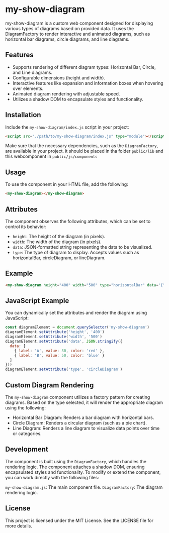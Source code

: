 # my-show-diagram

my-show-diagram is a custom web component designed for displaying various types of diagrams based on provided data. It uses the DiagramFactory to render interactive and animated diagrams, such as horizontal bar diagrams, circle diagrams, and line diagrams.

## Features
- Supports rendering of different diagram types: Horizontal Bar, Circle, and Line diagrams.
- Configurable dimensions (height and width).
- Interactive features like expansion and information boxes when hovering over elements.
- Animated diagram rendering with adjustable speed.
- Utilizes a shadow DOM to encapsulate styles and functionality.

## Installation
Include the ``my-show-diagram/index.js`` script in your project:

```html
<script src="./path/to/my-show-diagram/index.js" type="module"></script>
```
Make sure that the necessary dependencies, such as the ``DiagramFactory``, are available in your project.
it should be placed in tha folder ``public/lib`` and this webcomponent in `public/js/components`

## Usage
To use the component in your HTML file, add the following:

```html
<my-show-diagram></my-show-diagram>
```

## Attributes
The component observes the following attributes, which can be set to control its behavior:

- ``height``: The height of the diagram (in pixels).
- ``width``: The width of the diagram (in pixels).
- ``data``: JSON-formatted string representing the data to be visualized.
- ``type``: The type of diagram to display. Accepts values such as horizontalBar, circleDiagram, or lineDiagram.

## Example
```html
<my-show-diagram height="400" width="500" type="horizontalBar" data='{"data":[{"label":"A","value":30,"color":"red"}]}'></my-show-diagram>
```

## JavaScript Example
You can dynamically set the attributes and render the diagram using JavaScript:

```javascript
const diagramElement = document.querySelector('my-show-diagram')
diagramElement.setAttribute('height', '400')
diagramElement.setAttribute('width', '500')
diagramElement.setAttribute('data', JSON.stringify({
  data: [
    { label: 'A', value: 30, color: 'red' },
    { label: 'B', value: 50, color: 'blue' }
  ]
}))
diagramElement.setAttribute('type', 'circleDiagram')
```

## Custom Diagram Rendering
The ``my-show-diagram`` component utilizes a factory pattern for creating diagrams. Based on the type selected, it will render the appropriate diagram using the following:

- Horizontal Bar Diagram: Renders a bar diagram with horizontal bars.
- Circle Diagram: Renders a circular diagram (such as a pie chart).
- Line Diagram: Renders a line diagram to visualize data points over time or categories.

## Development
The component is built using the ``DiagramFactory``, which handles the rendering logic. The component attaches a shadow DOM, ensuring encapsulated styles and functionality. To modify or extend the component, you can work directly with the following files:

``my-show-diagram.js``: The main component file.
``DiagramFactory``: The diagram rendering logic.

## License
This project is licensed under the MIT License. See the LICENSE file for more details.